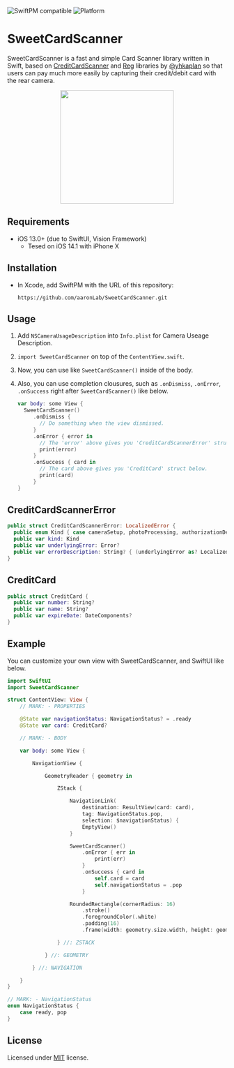 ![SwiftPM compatible](https://img.shields.io/badge/SwiftPM-compatible-brightgreen.svg)
![Platform](https://img.shields.io/cocoapods/p/SwiftOCR.svg?style=flat)

# SweetCardScanner

SweetCardScanner is a fast and simple Card Scanner library written in Swift, based on [CreditCardScanner](https://github.com/yhkaplan/credit-card-scanner) and [Reg](https://github.com/yhkaplan/Reg) libraries by [@yhkaplan](https://github.com/yhkaplan) so that users can pay much more easily by capturing their credit/debit card with the rear camera.

<center>
<img src="./preview.gif" width="260">
</center>

## Requirements

- iOS 13.0+ (due to SwiftUI, Vision Framework)
  - Tesed on iOS 14.1 with iPhone X

## Installation

- In Xcode, add SwiftPM with the URL of this repository:

  ```http
  https://github.com/aaronLab/SweetCardScanner.git
  ```

## Usage

1. Add `NSCameraUsageDescription` into `Info.plist` for Camera Useage Description.
2. `import SweetCardScanner` on top of the `ContentView.swift`.
3. Now, you can use like `SweetCardScanner()` inside of the body.
4. Also, you can use completion clousures, such as `.onDismiss`, `.onError`, `.onSuccess` right after `SweetCardScanner()` like below.

   ```Swift
   var body: some View {
     SweetCardScanner()
        .onDismiss {
          // Do something when the view dismissed.
        }
        .onError { error in
          // The 'error' above gives you 'CreditCardScannerError' struct below.
          print(error)
        }
        .onSuccess { card in
          // The card above gives you 'CreditCard' struct below.
          print(card)
        }
   }
   ```

## CreditCardScannerError

```Swift
public struct CreditCardScannerError: LocalizedError {
  public enum Kind { case cameraSetup, photoProcessing, authorizationDenied, capture }
  public var kind: Kind
  public var underlyingError: Error?
  public var errorDescription: String? { (underlyingError as? LocalizedError)?.errorDescription }
}
```

## CreditCard

```Swift
public struct CreditCard {
  public var number: String?
  public var name: String?
  public var expireDate: DateComponents?
}
```

## Example

You can customize your own view with SweetCardScanner, and SwiftUI like below.

```Swift
import SwiftUI
import SweetCardScanner

struct ContentView: View {
    // MARK: - PROPERTIES

    @State var navigationStatus: NavigationStatus? = .ready
    @State var card: CreditCard?

    // MARK: - BODY

    var body: some View {

        NavigationView {

            GeometryReader { geometry in

                ZStack {

                    NavigationLink(
                        destination: ResultView(card: card),
                        tag: NavigationStatus.pop,
                        selection: $navigationStatus) {
                        EmptyView()
                    }

                    SweetCardScanner()
                        .onError { err in
                            print(err)
                        }
                        .onSuccess { card in
                            self.card = card
                            self.navigationStatus = .pop
                        }

                    RoundedRectangle(cornerRadius: 16)
                        .stroke()
                        .foregroundColor(.white)
                        .padding(16)
                        .frame(width: geometry.size.width, height: geometry.size.width * 0.63, alignment: .center)

                } //: ZSTACK

            } //: GEOMETRY

        } //: NAVIGATION

    }
}

// MARK: - NavigationStatus
enum NavigationStatus {
    case ready, pop
}
```

## License

Licensed under [MIT](https://github.com/aaronLab/SweetCardScanner/blob/main/LICENSE) license.
